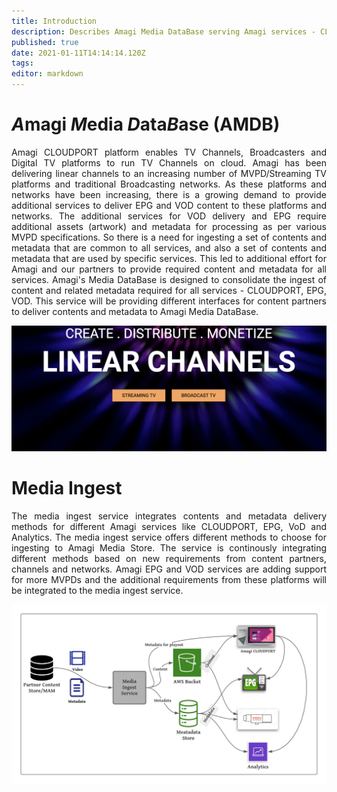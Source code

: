 ```yaml
---
title: Introduction
description: Describes Amagi Media DataBase serving Amagi services - CLOUDPORT, EPG, VoD and Analytics
published: true
date: 2021-01-11T14:14:14.120Z
tags: 
editor: markdown
---
```


# *A*magi *M*edia *D*ata*B*ase (AMDB)

<p align="justify">
Amagi CLOUDPORT platform enables TV Channels, Broadcasters and Digital TV platforms to run TV Channels on cloud. Amagi has been delivering linear channels to an increasing number of MVPD/Streaming TV platforms and traditional Broadcasting networks. As these platforms and networks have been increasing, there is a growing demand to provide additional services to deliver EPG and VOD content to these platforms and networks. The additional services for VOD delivery and EPG require additional assets (artwork) and metadata for processing as per various MVPD specifications. So there is a need for ingesting a set of contents and metadata that are common to all services, and also a set of contents and metadata that are used by specific services. This led to additional effort for Amagi and our partners to provide required content and metadata for all services. Amagi's Media DataBase is designed to consolidate the ingest of content and related metadata required for all services - CLOUDPORT, EPG, VOD. This service will be providing different interfaces for content partners to deliver contents and metadata to Amagi Media DataBase.
</p>


![Amagi Metadata Services](/amagi-linear-channels.png)


# Media Ingest

<p align="justify">
The media ingest service integrates contents and metadata delivery methods for different Amagi services like CLOUDPORT, EPG, VoD and Analytics. The media ingest service offers different methods to choose for ingesting to Amagi Media Store. The service is continously integrating different methods based on new requirements from content partners, channels and networks. Amagi EPG and VOD services are adding support for more MVPDs and the additional requirements from these platforms will be integrated to the media ingest service.
</p>


![Amagi Metadata Services](/media-ingest.png)